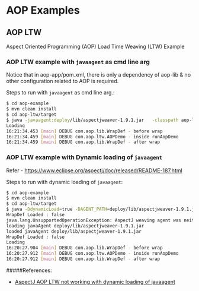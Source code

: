 # AOP Examples

## AOP LTW
Aspect Oriented Programming (AOP) Load Time Weaving (LTW) Example

### AOP LTW example with `javaagent` as cmd line arg

Notice that in aop-app/pom.xml, there is only a dependency of aop-lib
& no other configuration related to AOP is required.

Steps to run with `javaagent` as cmd line arg.:

```sh
$ cd aop-example
$ mvn clean install
$ cd aop-ltw/target
$ java -javaagent:deploy/lib/aspectjweaver-1.9.1.jar   -classpath aop-ltw-1.0.jar:deploy/lib/* com.aop.ltw.Main
Loading
16:21:34.453 [main] DEBUG com.aop.lib.WrapDef - before wrap
16:21:34.459 [main] DEBUG com.aop.ltw.AOPDemo - inside runAopDemo
16:21:34.459 [main] DEBUG com.aop.lib.WrapDef - after wrap
```

### AOP LTW example with Dynamic loading of `javaagent`

Refer - https://www.eclipse.org/aspectj/doc/released/README-187.html

Steps to run with dynamic loading of `javaagent`:

```sh
$ cd aop-example
$ mvn clean install
$ cd aop-ltw/target
$ java -DdynamicLoad=true -DAGENT_PATH=deploy/lib/aspectjweaver-1.9.1.jar  -classpath aop-ltw-1.0.jar:deploy/lib/* com.aop.ltw.Main
WrapDef Loaded : false
java.lang.UnsupportedOperationException: AspectJ weaving agent was neither started via '-javaagent' (preMain) nor attached via 'VirtualMachine.loadAgent' (agentMain)
loading javaAgent deploy/lib/aspectjweaver-1.9.1.jar
loaded javaAgent deploy/lib/aspectjweaver-1.9.1.jar
WrapDef Loaded : false
Loading
16:20:27.904 [main] DEBUG com.aop.lib.WrapDef - before wrap
16:20:27.912 [main] DEBUG com.aop.ltw.AOPDemo - inside runAopDemo
16:20:27.912 [main] DEBUG com.aop.lib.WrapDef - after wrap
```


#####References:
 - [AspectJ AOP LTW not working with dynamic loading of javaagent
](https://stackoverflow.com/questions/51693552/aspectj-aop-ltw-not-working-with-dynamic-loading-of-javaagent)
